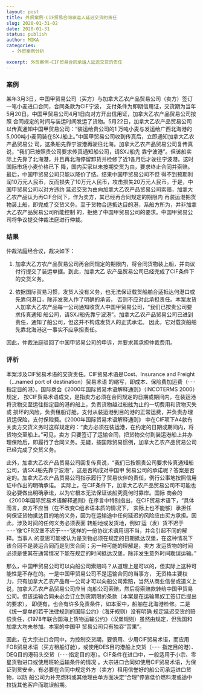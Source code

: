 ```yaml
---
layout: post
title: 外贸案例-CIF贸易合同承运人延迟交货的责任
slug: 2020-01-31-02
date: 2020-01-31
status: publish
author: MIKA
categories: 
  - 外贸案例分析

excerpt: 外贸案例-CIF贸易合同承运人延迟交货的责任
---
```


### 案例

某年3月3日，中国甲贸易公司（买方）与加拿大乙农产品贸易公司（卖方）签订一笔小麦进口合同，合同条款为CIF宁波，
支付条件为即期信用证，交货期为当年5月20日。中国甲贸易公司4月1日向对方开出信用证，加拿大乙农产品贸易公司按照
合同规定的时间与装运时间发运了货物。5月22日，加拿大乙农产品贸易公司以传真通知中国甲贸易公司：“装运给贵公司的1
万吨小麦与发运给广西北海港的5,000吨小麦同装在SXJ船上。”中国甲贸易公司收到传真后，立即通知加拿大乙农产品贸易公
司，这条船先靠宁波港再驶往北海。加拿大乙农产品贸易公司复传真说，“我们已按照贵公司要求传真通知船公司，请SXJ船先
靠宁波港”。但该船实际上先靠了北海港，并且再北海停留卸货并检修了近1各月后才驶往宁波港。这时国际市场小麦价格已下
降，国内买家以未按期交货为由，要求终止合同并索赔。最后，中国甲贸易公司只能以降价了结。结果中国甲贸易公司不但
得不到预期利润10万元人民币，反而损失了10万元人民币，攻击损失20万元人民币。于是，中国甲贸易公司以对方违约
延迟交货为由向加拿大乙农产品贸易公司索赔，加拿大乙农产品认为再CIF合同下，作为卖方，其已经再合同规定的期限内
再装运港把货物装上船，即完成了交货义务。至于货物合适抵达目的港，系船方所为，并非加拿大乙农产品贸易公司所能控制
的，拒绝了中国甲贸易公司的要求。中国甲贸易公司将争议提交仲裁法庭进行仲裁。

### 结果

仲裁法庭经合议，裁决如下：

1. 加拿大乙方农产品贸易公司再合同规定的期限内，将合同货物装上船，并向议付行提交了装运单据。到此，加拿大乙
农产品贸易公司已经完成了CIF条件下的交货义务。

2. 依据国际贸易习惯，发货人没有义务，也无法保证载货船舶合适抵达何港口或先靠何港口，除非发货人作了明确的承诺，
否则不应对此承担责任。本案发货人加拿大乙农产品每一公司通知收货人中国甲贸易公司，“我们已按贵公司要求传真通知
船公司，请SXJ船先靠宁波港”。加拿大乙农产品贸易公司已进到责任，通知了船公司，但这并不构成发货人的正式承诺。
因此，它对载货船舶先靠北海港这一事实不应承担责任。

因此，仲裁法庭驳回了中国甲贸易公司的申诉，并要求其承担仲裁费用。


### 评析
本案涉及CIF贸易术语的交货责任。CIF贸易术语是Cost、Insurance and Freight（...named port of destination）贸易术语
的缩写，即成本、保险费加运费（·····指定目的港）。国际商会《2000年国际贸易术语解释通则》（INCOTERMS 2000）规定，
按CIF贸易术语成交，是指卖方必须在合同规定的日期或期间内，在装运港将货物交至运往指定目的港的船上，负责货物越过船舷为止的一切费用和货物灭失或
损坏的风险，负责租船订舱，支付从装运港到目的港的正常运费，并负责办理货运保险，支付保险费。《2000年国际贸易术语解释通则》
中在CIF项下A4款有关卖方交货义务时这样规定的：“卖方必须在装运港，在约定的日期或期间内，将货物交至船上。”可见，卖方
只要签订了运输合同，把货物交付到装运港船上并办理保险后，即履行了合同义务。无疑，按国际贸易惯例，加拿大乙农产品贸易公司
已经完成了交货义务。

此外，加拿大乙农产品贸易公司回复传真说，“我们已按照贵公司要求传真通知船公司，请SXJ船先靠宁波港”，这是否构成对中国甲
贸易公司的承诺呢？答案是否定的。加拿大乙农产品贸易公司指示履行了贸易伙伴的责任，例行公事地按照信用证中作出的明确承诺。
实际上，在CIF条件下，加拿大乙农产品贸易公司不可能也没必要做出明确承诺，以为它根本无法保证该船究竟何时靠岸。国际
商会的《2000年国际贸易术语解释通则》在序言中特别指出，在CIF贸易术语下，“具体而言，卖方不应当（在不改变C组术语本质的情况下，
实际上也不能够）承担任何保证货物抵达目的地的义务，因为在运输途中任何延迟的风险应由买方承担。因此，涉及时间的任何义务必须表面
转船地或发货地，例如‘运（发）货不迟于······’像‘CFR汉堡不迟于······’这样的一份协议术语用词不当，并会引起不同的解释。当事人
的意思可能被认为是货物必须在规定的日期抵达汉堡，在这种情况下该合同不是装运合同而是到货合同；另一种可能的理解是，卖方
发运货物的时间必须是使其在通常情况下能在规定的时间抵达汉堡，除非发生意外时间耽误运输。”

那么，中国甲贸易公司可以向船公司索赔吗？从道理上是可以的，但实际上这种可能性是不存在的。一是中国甲贸易公司不是运输合同的当事方，
无资格主要权力，只有加拿大乙农产品每一公司才可以向船公司索赔，当然从商业信誉或道义上说，加拿大乙农产品贸易公司应当
向船公司索赔，然后将索赔款转给中国甲贸易公司。但该运输合同未必会订立到货期限的条款（本案是在运输黑奴工签订后提出的要求），
即便有，也会有许多免责条件，如本案中，船舶在北海港检修。二是《统一提单的若干法律规则的国际公约》（海牙规则）没有明确
规定延迟交货的赔偿责任，《1978年联合国海上货物运输公约》（汉堡规则）虽然由规定，但我国和加拿大均未参加。本案的中国甲
贸易公司只有独吞“苦果”。

因此，在大宗进口合同中，为控制交货期，要慎用、少用CIF贸易术语，而应用FOB贸易术语（买方租船订舱），或使用DES目的港船上交货（······
指定目的港）、DEQ目的港码头交货（······指定目的港）。CIF条件在进口中，一般适用于小宗、零星货物进口或使用班轮运输条件的情况
。大宗进口合同如使用CIF贸易术语，为保证到货安全，有必要在合同中规定外方（卖方）租用信誉好的船公司承运进口货物，以防
船公司为补充燃料或其他理由单方面决定“合理”停靠低价燃料港或途中拉拢其他客户而耽误船期。
